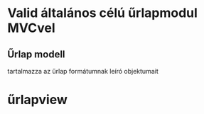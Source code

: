 # Valid általános célú űrlapmodul MVCvel

## Űrlap modell
tartalmazza az űrlap formátumnak leíró objektumait

# űrlapview